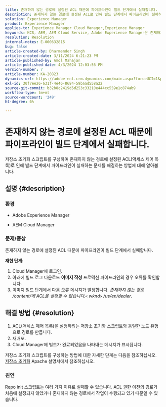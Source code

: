 ```yaml
---
title: 존재하지 않는 경로에 설정된 ACL 때문에 파이프라인이 빌드 단계에서 실패합니다.
description: 존재하지 않는 경로에 설정된 ACL로 인해 빌드 단계에서 파이프라인이 실패하는 문제를 해결하는 방법에 대해 알아봅니다.
solution: Experience Manager
product: Experience Manager
applies-to: Experience Manager Cloud Manager,Experience Manager
keywords: KCS, AEM, AEM Cloud Service, Adobe Experience Manager은 존재하지 않는 경로에 acl을 설정할 수 없습니다.
resolution: Resolution
internal-notes: E-000632815
bug: false
article-created-by: Dharmender Singh
article-created-date: 3/11/2024 6:21:23 PM
article-published-by: Amol Mahajan
article-published-date: 4/3/2024 12:03:56 PM
version-number: 7
article-number: KA-20823
dynamics-url: https://adobe-ent.crm.dynamics.com/main.aspx?forceUCI=1&pagetype=entityrecord&etn=knowledgearticle&id=864b8c26-d4df-ee11-904c-6045bd05e816
exl-id: 30f7ee26-631f-4e46-8684-59baad558a22
source-git-commit: b32b8c2419d5d253c33210e444cc559e1c874ab9
workflow-type: tm+mt
source-wordcount: '249'
ht-degree: 6%

---
```


# 존재하지 않는 경로에 설정된 ACL 때문에 파이프라인이 빌드 단계에서 실패합니다.


저장소 초기화 스크립트를 구성하여 존재하지 않는 경로에 설정된 ACL(액세스 제어 목록)로 인해 빌드 단계에서 파이프라인이 실패하는 문제를 해결하는 방법에 대해 알아봅니다.

## 설명 {#description}


### <b>환경</b>

- Adobe Experience Manager


- AEM Cloud Manager




### <b>문제/증상</b>

존재하지 않는 경로에 설정된 ACL 때문에 파이프라인이 빌드 단계에서 실패합니다.

<b>재현 단계:</b>

1. Cloud Manager에 로그인.
2. 아래에 빌드 로그 다운로드 <b>이미지 작성</b> 프로덕션 파이프라인의 경우 오류를 확인합니다.
3. 이미지 빌드 단계에서 다음 오류 메시지가 발생합니다. *존재하지 않는 경로 /content/에 ACL을 설정할 수 없습니다.`<` wknd`>` /us/en/dealer*.



## 해결 방법 {#resolution}


1. ACL(액세스 제어 목록)을 설정하려는 저장소 초기화 스크립트와 동일한 노드 유형으로 경로를 만듭니다.
2. 재배포.
3. Cloud Manager에 빌드가 완료되었음을 나타내는 메시지가 표시됩니다.


저장소 초기화 스크립트를 구성하는 방법에 대한 자세한 단계는 다음을 참조하십시오. [저장소 초기화](https://sling.apache.org/documentation/bundles/repository-initialization.html) Apache 설명서에서 참조하십시오.

### <b>원인</b>

Repo init 스크립트는 여러 가지 이유로 실패할 수 있습니다. ACL 권한 이전의 경로가 처음에 설정되지 않았거나 존재하지 않는 경로에서 작업이 수행되고 있기 때문일 수 있습니다.
